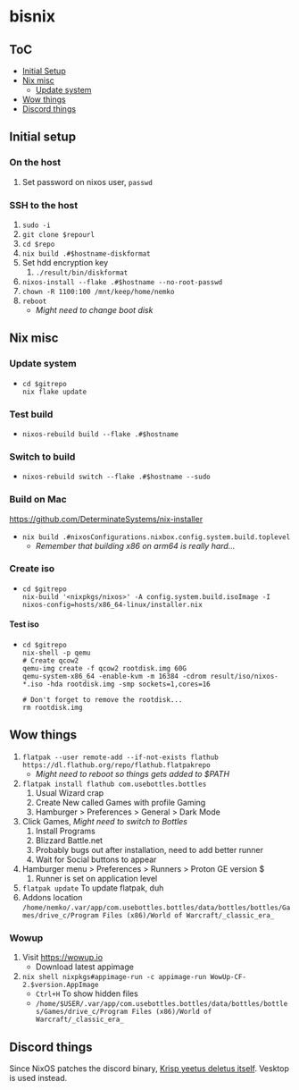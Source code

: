 # bisnix

## ToC

* [Initial Setup](#initial-setup)
* [Nix misc](#nix-misc)
    + [Update system](#update-system)
* [Wow things](#wow-things)
* [Discord things](#discord-things)

## Initial setup

### On the host

1) Set password on nixos user, ```passwd```

### SSH to the host

1) ```sudo -i```
1) ```git clone $repourl```
1) ```cd $repo```
1) ```nix build .#$hostname-diskformat```
1) Set hdd encryption key
    1) ```./result/bin/diskformat```
1) ```nixos-install --flake .#$hostname --no-root-passwd```
1) ```chown -R 1100:100 /mnt/keep/home/nemko```
1) ```reboot```
    * *Might need to change boot disk*

## Nix misc

### Update system

*   ```shell
    cd $gitrepo
    nix flake update
    ```

### Test build
* ```nixos-rebuild build --flake .#$hostname ```

### Switch to build
* ```nixos-rebuild switch --flake .#$hostname --sudo```

### Build on Mac

https://github.com/DeterminateSystems/nix-installer

* ```nix build .#nixosConfigurations.nixbox.config.system.build.toplevel```
    * *Remember that building x86 on arm64 is really hard...*

### Create iso

*   ```shell
    cd $gitrepo
    nix-build '<nixpkgs/nixos>' -A config.system.build.isoImage -I nixos-config=hosts/x86_64-linux/installer.nix
    ```

#### Test iso

*   ```shell
    cd $gitrepo
    nix-shell -p qemu
    # Create qcow2
    qemu-img create -f qcow2 rootdisk.img 60G
    qemu-system-x86_64 -enable-kvm -m 16384 -cdrom result/iso/nixos-*.iso -hda rootdisk.img -smp sockets=1,cores=16

    # Don't forget to remove the rootdisk...
    rm rootdisk.img
    ```

## Wow things

1) ```flatpak --user remote-add --if-not-exists flathub https://dl.flathub.org/repo/flathub.flatpakrepo```
    * *Might need to reboot so things gets added to $PATH*
1) ```flatpak install flathub com.usebottles.bottles```
    1) Usual Wizard crap
    1) Create New called Games with profile Gaming
    1) Hamburger > Preferences > General > Dark Mode
1) Click Games, *Might need to switch to Bottles*
    1) Install Programs
    1) Blizzard Battle.net
    1) Probably bugs out after installation, need to add better runner
    1) Wait for Social buttons to appear
1) Hamburger menu > Preferences > Runners > Proton GE version $
    1) Runner is set on application level
1) ```flatpak update``` To update flatpak, duh
1) Addons location ```/home/nemko/.var/app/com.usebottles.bottles/data/bottles/bottles/Games/drive_c/Program Files (x86)/World of Warcraft/_classic_era_``` 

### Wowup

1) Visit https://wowup.io
    * Download latest appimage
1) ```nix shell nixpkgs#appimage-run -c appimage-run WowUp-CF-2.$version.AppImage```
    * ```Ctrl+H``` To show hidden files
    * ```/home/$USER/.var/app/com.usebottles.bottles/data/bottles/bottles/Games/drive_c/Program Files (x86)/World of Warcraft/_classic_era_```

## Discord things

Since NixOS patches the discord binary, [Krisp yeetus deletus itself](https://nixos.wiki/wiki/Discord#Krisp_noise_suppression). Vesktop is used instead.


